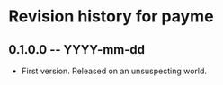 # Revision history for payme

## 0.1.0.0 -- YYYY-mm-dd

* First version. Released on an unsuspecting world.
